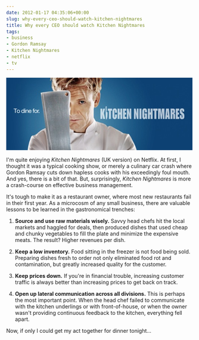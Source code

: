 ```yaml
---
date: 2012-01-17 04:35:06+00:00
slug: why-every-ceo-should-watch-kitchen-nightmares
title: Why every CEO should watch Kitchen Nightmares
tags:
- business
- Gordon Ramsay
- Kitchen Nightmares
- netflix
- tv
---
```


![](/images/tumblr_lxrju1Kwc61qfn08u.jpg)




I'm quite enjoying _Kitchen Nightmares_ (UK version) on Netflix. At first, I thought it was a typical cooking show, or merely a culinary car crash where Gordon Ramsay cuts down hapless cooks with his exceedingly foul mouth. And yes, there is a bit of that. But, surprisingly, _Kitchen Nightmares_ is more a crash-course on effective business management.




It's tough to make it as a restaurant owner, where most new restaurants fail in their first year. As a microcosm of any small business, there are valuable lessons to be learned in the gastronomical trenches:




  1. **Source and use raw materials wisely.** Savvy head chefs hit the local markets and haggled for deals, then produced dishes that used cheap and chunky vegetables to fill the plate and minimize the expensive meats. The result? Higher revenues per dish.


  2. **Keep a low inventory.** Food sitting in the freezer is not food being sold. Preparing dishes fresh to order not only eliminated food rot and contamination, but greatly increased quality for the customer.


  3. **Keep prices down.** If you're in financial trouble, increasing customer traffic is always better than increasing prices to get back on track.


  4. **Open up lateral communication across all divisions.** This is perhaps the most important point. When the head chef failed to communicate with the kitchen underlings or with front-of-house, or when the owner wasn't providing continuous feedback to the kitchen, everything fell apart.



Now, if only I could get my act together for dinner tonight…
